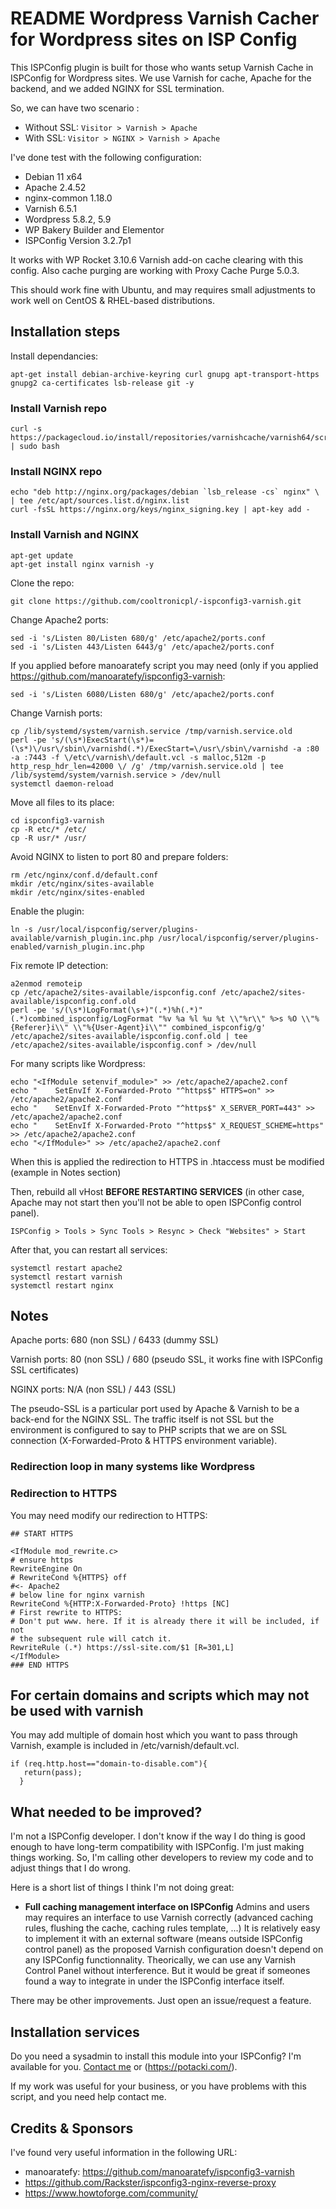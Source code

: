 # README Wordpress Varnish Cacher for Wordpress sites on ISP Config

This ISPConfig plugin is built for those who wants setup Varnish Cache in ISPConfig for Wordpress sites. We use Varnish for cache, Apache for the backend, and we added NGINX for SSL termination.

So, we can have two scenario :

- Without SSL: `Visitor > Varnish > Apache`
- With SSL: `Visitor > NGINX > Varnish > Apache`

I've done test with the following configuration:

- Debian 11 x64
- Apache 2.4.52
- nginx-common 1.18.0
- Varnish 6.5.1
- Wordpress 5.8.2, 5.9
- WP Bakery Builder and Elementor
- ISPConfig Version 3.2.7p1

It works with WP Rocket 3.10.6 Varnish add-on cache clearing with this config. Also cache purging are working with Proxy Cache Purge 5.0.3.

This should work fine with Ubuntu, and may requires small adjustments to work well on CentOS & RHEL-based distributions.

## Installation steps

Install dependancies:

    apt-get install debian-archive-keyring curl gnupg apt-transport-https gnupg2 ca-certificates lsb-release git -y

### Install Varnish repo

    curl -s https://packagecloud.io/install/repositories/varnishcache/varnish64/script.deb.sh | sudo bash

### Install NGINX repo

    echo "deb http://nginx.org/packages/debian `lsb_release -cs` nginx" \
    | tee /etc/apt/sources.list.d/nginx.list
    curl -fsSL https://nginx.org/keys/nginx_signing.key | apt-key add -

### Install Varnish and NGINX

    apt-get update
    apt-get install nginx varnish -y

Clone the repo:

    git clone https://github.com/cooltronicpl/-ispconfig3-varnish.git

Change Apache2 ports:

    sed -i 's/Listen 80/Listen 680/g' /etc/apache2/ports.conf
    sed -i 's/Listen 443/Listen 6443/g' /etc/apache2/ports.conf

If you applied before manoaratefy script you may need (only if you applied <https://github.com/manoaratefy/ispconfig3-varnish>:

```
sed -i 's/Listen 6080/Listen 680/g' /etc/apache2/ports.conf
```

Change Varnish ports:

    cp /lib/systemd/system/varnish.service /tmp/varnish.service.old
    perl -pe 's/(\s*)ExecStart(\s*)=(\s*)\/usr\/sbin\/varnishd(.*)/ExecStart=\/usr\/sbin\/varnishd -a :80 -a :7443 -f \/etc\/varnish\/default.vcl -s malloc,512m -p http_resp_hdr_len=42000 \/ /g' /tmp/varnish.service.old | tee /lib/systemd/system/varnish.service > /dev/null
    systemctl daemon-reload

Move all files to its place:

    cd ispconfig3-varnish
    cp -R etc/* /etc/
    cp -R usr/* /usr/

Avoid NGINX to listen to port 80 and prepare folders:

    rm /etc/nginx/conf.d/default.conf
    mkdir /etc/nginx/sites-available
    mkdir /etc/nginx/sites-enabled

Enable the plugin:

    ln -s /usr/local/ispconfig/server/plugins-available/varnish_plugin.inc.php /usr/local/ispconfig/server/plugins-enabled/varnish_plugin.inc.php

Fix remote IP detection:

    a2enmod remoteip
    cp /etc/apache2/sites-available/ispconfig.conf /etc/apache2/sites-available/ispconfig.conf.old
    perl -pe 's/(\s*)LogFormat(\s+)"(.*)%h(.*)"(.*)combined_ispconfig/LogFormat "%v %a %l %u %t \\"%r\\" %>s %O \\"%{Referer}i\\" \\"%{User-Agent}i\\"" combined_ispconfig/g' /etc/apache2/sites-available/ispconfig.conf.old | tee /etc/apache2/sites-available/ispconfig.conf > /dev/null

For many scripts like Wordpress:

```
echo "<IfModule setenvif_module>" >> /etc/apache2/apache2.conf
echo "    SetEnvIf X-Forwarded-Proto "^https$" HTTPS=on" >> /etc/apache2/apache2.conf
echo "    SetEnvIf X-Forwarded-Proto "^https$" X_SERVER_PORT=443" >> /etc/apache2/apache2.conf
echo "    SetEnvIf X-Forwarded-Proto "^https$" X_REQUEST_SCHEME=https" >> /etc/apache2/apache2.conf
echo "</IfModule>" >> /etc/apache2/apache2.conf
```

When this is applied the redirection to HTTPS in .htaccess must be modified (example in Notes section) 

Then, rebuild all vHost **BEFORE RESTARTING SERVICES** (in other case, Apache may not start then you'll not be able to open ISPConfig control panel).

    ISPConfig > Tools > Sync Tools > Resync > Check "Websites" > Start
After that, you can restart all services:

    systemctl restart apache2
    systemctl restart varnish
    systemctl restart nginx

## Notes

Apache ports: 680 (non SSL) / 6433 (dummy SSL)

Varnish ports: 80 (non SSL) / 680 (pseudo SSL, it works fine with ISPConfig SSL certificates)

NGINX ports: N/A (non SSL) / 443 (SSL)

The pseudo-SSL is a particular port used by Apache & Varnish to be a back-end for the NGINX SSL. The traffic itself is not SSL but the environment is configured to say to PHP scripts that we are on SSL connection (X-Forwarded-Proto & HTTPS environment variable).

### Redirection loop in many systems like Wordpress

### Redirection to HTTPS

You may need modify our redirection to HTTPS:

```
## START HTTPS

<IfModule mod_rewrite.c>
# ensure https
RewriteEngine On
# RewriteCond %{HTTPS} off 
#<- Apache2
# below line for nginx varnish
RewriteCond %{HTTP:X-Forwarded-Proto} !https [NC]
# First rewrite to HTTPS:
# Don't put www. here. If it is already there it will be included, if not
# the subsequent rule will catch it.
RewriteRule (.*) https://ssl-site.com/$1 [R=301,L]
</IfModule>
### END HTTPS
```

## For certain domains and scripts which may not be used with varnish

You may add multiple of domain host which you want to pass through Varnish, example is included in /etc/varnish/default.vcl.

```
if (req.http.host=="domain-to-disable.com"){
   return(pass);
  }
```

## What needed to be improved?

I'm not a ISPConfig developer. I don't know if the way I do thing is good enough to have long-term compatibility with ISPConfig. I'm just making things working. So, I'm calling other developers to review my code and to adjust things that I do wrong.

Here is a short list of things I think I'm not doing great:

- **Full caching management interface on ISPConfig**
Admins and users may requires an interface to use Varnish correctly (advanced caching rules, flushing the cache, caching rules template, ...) It is relatively easy to implement it with an external software (means outside ISPConfig control panel) as the proposed Varnish configuration doesn't depend on any ISPConfig functionnality. Theorically, we can use any Varnish Control Panel without interference. But it would be great if someones found a way to integrate in under the ISPConfig interface itself.

There may be other improvements. Just open an issue/request a feature.

## Installation services

Do you need a sysadmin to install this module into your ISPConfig? I'm available for you. [Contact me](https://cooltronic.pl/) or (<https://potacki.com/>).

If my work was useful for your business, or you have problems with this script, and you need help contact me.

## Credits & Sponsors

I've found very useful information in the following URL:

- manoaratefy: <https://github.com/manoaratefy/ispconfig3-varnish>
- <https://github.com/Rackster/ispconfig3-nginx-reverse-proxy>
- <https://www.howtoforge.com/community/>
